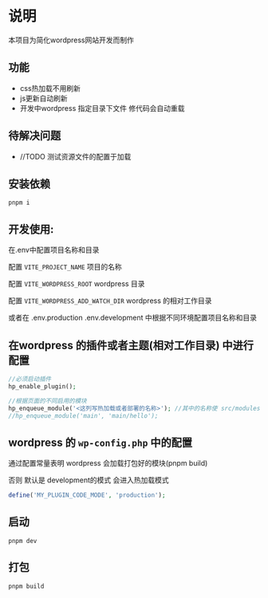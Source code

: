 # 说明

本项目为简化wordpress网站开发而制作

## 功能
* css热加载不用刷新
* js更新自动刷新
* 开发中wordpress 指定目录下文件 修代码会自动重载

## 待解决问题
* //TODO 测试资源文件的配置于加载


## 安装依赖
```
pnpm i
```

## 开发使用:
在.env中配置项目名称和目录 

配置 `VITE_PROJECT_NAME` 项目的名称

配置 `VITE_WORDPRESS_ROOT` wordpress 目录

配置 `VITE_WORDPRESS_ADD_WATCH_DIR` wordpress 的相对工作目录

或者在 .env.production .env.development 中根据不同环境配置项目名称和目录


## 在wordpress 的插件或者主题(相对工作目录) 中进行配置
```php
//必须启动插件
hp_enable_plugin();

//根据页面的不同启用的模块
hp_enqueue_module('<这列写热加载或者部署的名称>'); //其中的名称使 src/modules 下的目录名称 例如: main,这种 main/hello 注意: 目录下必须有一个index.ts文件 没有不会进行加载
//hp_enqueue_module('main', 'main/hello');
```
## wordpress 的 `wp-config.php` 中的配置
通过配置常量表明 wordpress 会加载打包好的模块(pnpm build) 

否则 默认是 development的模式 会进入热加载模式
```php
define('MY_PLUGIN_CODE_MODE', 'production');
```

## 启动
```
pnpm dev
```

## 打包
```
pnpm build
```